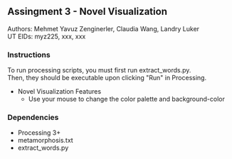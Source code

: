 ## Assingment 3 - Novel Visualization

Authors: Mehmet Yavuz Zenginerler, Claudia Wang, Landry Luker <br>
UT EIDs: myz225, xxx, xxx


### Instructions

To run processing scripts, you must first run extract_words.py. <br>
Then, they should be executable upon clicking "Run" in Processing.

* Novel Visualization Features
    * Use your mouse to change the color palette and background-color



### Dependencies

* Processing 3+
* metamorphosis.txt
* extract_words.py

